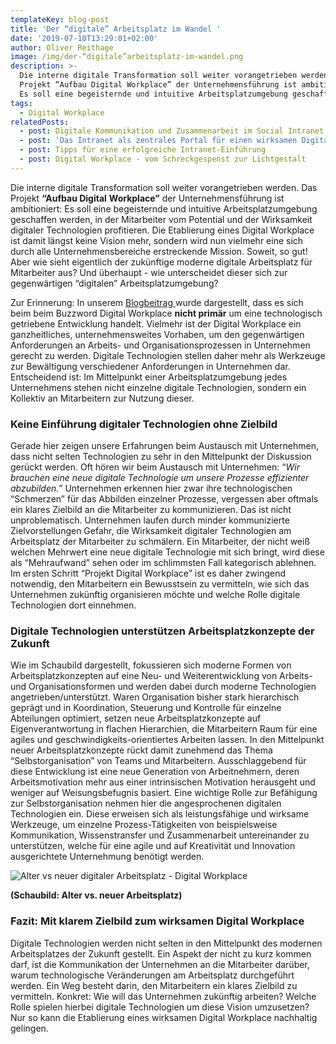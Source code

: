 ```yaml
---
templateKey: blog-post
title: 'Der “digitale” Arbeitsplatz im Wandel '
date: '2019-07-10T13:29:01+02:00'
author: Oliver Reithage
image: /img/der-“digitale”arbeitsplatz-im-wandel.png
description: >-
  Die interne digitale Transformation soll weiter vorangetrieben werden. Das
  Projekt “Aufbau Digital Workplace” der Unternehmensführung ist ambitioniert:
  Es soll eine begeisternde und intuitive Arbeitsplatzumgebung geschaffen werden
tags:
  - Digital Workplace
relatedPosts:
  - post: Digitale Kommunikation und Zusammenarbeit im Social Intranet
  - post: 'Das Intranet als zentrales Portal für einen wirksamen Digital Workplace '
  - post: Tipps für eine erfolgreiche Intranet-Einführung
  - post: Digital Workplace - vom Schreckgespenst zur Lichtgestalt
---
```

Die interne digitale Transformation soll weiter vorangetrieben werden. Das Projekt **“Aufbau Digital** **Workplace”** der Unternehmensführung ist ambitioniert: Es soll eine begeisternde und intuitive Arbeitsplatzumgebung geschaffen werden, in der Mitarbeiter vom Potential und der Wirksamkeit digitaler Technologien profitieren. Die Etablierung eines Digital Workplace ist damit längst keine Vision mehr, sondern wird nun vielmehr eine sich durch alle Unternehmensbereiche erstreckende Mission. Soweit, so gut! Aber wie sieht eigentlich der zukünftige moderne digitale Arbeitsplatz für Mitarbeiter aus? Und überhaupt - wie unterscheidet dieser sich zur gegenwärtigen “digitalen” Arbeitsplatzumgebung? 

Zur Erinnerung: In unserem [Blogbeitrag ](https://www.realexperts.de/blog/2018-12-27-digital-workplace-schreckgespenst-oder-lichtgestalt/)wurde dargestellt, dass es sich beim beim Buzzword Digital Workplace **nicht primär** um eine technologisch getriebene Entwicklung handelt. Vielmehr ist der Digital Workplace ein ganzheitliches, unternehmensweites Vorhaben, um den gegenwärtigen Anforderungen an Arbeits- und Organisationsprozessen in Unternehmen gerecht zu werden. Digitale Technologien stellen daher mehr als Werkzeuge zur Bewältigung verschiedener Anforderungen in Unternehmen dar. Entscheidend ist: Im Mittelpunkt einer Arbeitsplatzumgebung jedes Unternehmens stehen nicht einzelne digitale Technologien, sondern ein Kollektiv an Mitarbeitern zur Nutzung dieser. 

### Keine Einführung digitaler Technologien ohne Zielbild

Gerade hier zeigen unsere Erfahrungen beim Austausch mit Unternehmen, dass nicht selten Technologien zu sehr in den Mittelpunkt der Diskussion gerückt werden. Oft hören wir beim Austausch mit Unternehmen: “_Wir brauchen eine neue digitale Technologie um unsere Prozesse effizienter abzubilden._” Unternehmen erkennen hier zwar ihre technologischen “Schmerzen” für das Abbilden einzelner Prozesse, vergessen aber oftmals ein klares Zielbild an die Mitarbeiter zu kommunizieren. Das ist nicht unproblematisch. Unternehmen laufen durch minder kommunizierte Zielvorstellungen Gefahr, die Wirksamkeit digitaler Technologien am Arbeitsplatz der Mitarbeiter zu schmälern. Ein Mitarbeiter, der nicht weiß welchen Mehrwert eine neue digitale Technologie mit sich bringt, wird diese als “Mehraufwand” sehen oder im schlimmsten Fall kategorisch ablehnen. Im ersten Schritt “Projekt Digital Workplace” ist es daher zwingend notwendig, den Mitarbeitern ein Bewusstsein zu vermitteln, wie sich das Unternehmen zukünftig organisieren möchte und welche Rolle digitale Technologien dort einnehmen.

### Digitale Technologien unterstützen Arbeitsplatzkonzepte der Zukunft

Wie im Schaubild dargestellt, fokussieren sich moderne Formen von Arbeitsplatzkonzepten auf eine Neu- und Weiterentwicklung von Arbeits- und Organisationsformen und werden dabei durch moderne Technologien angetrieben/unterstützt. Waren Organisation bisher stark hierarchisch geprägt und in Koordination, Steuerung und Kontrolle für einzelne Abteilungen optimiert, setzen neue Arbeitsplatzkonzepte auf Eigenverantwortung in flachen Hierarchien, die Mitarbeitern Raum für eine agiles und geschwindigkeits-orientiertes Arbeiten lassen. In den Mittelpunkt neuer Arbeitsplatzkonzepte rückt damit zunehmend das Thema “Selbstorganisation” von Teams und Mitarbeitern. Ausschlaggebend für diese Entwicklung ist eine neue Generation von Arbeitnehmern, deren Arbeitsmotivation mehr aus einer intrinsischen Motivation herausgeht und weniger auf Weisungsbefugnis basiert. Eine wichtige Rolle zur Befähigung zur Selbstorganisation nehmen hier die angesprochenen digitalen Technologien ein. Diese erweisen sich als leistungsfähige und wirksame Werkzeuge, um einzelne Prozess-Tätigkeiten von beispielsweise Kommunikation, Wissenstransfer und Zusammenarbeit untereinander zu unterstützen, welche für eine agile und auf Kreativität und Innovation ausgerichtete Unternehmung benötigt werden. 

![Alter vs neuer digitaler Arbeitsplatz - Digital Workplace](/img/alter-vs.-neuer-arbeitsplatz-.pptx-1-.png)

**(Schaubild: Alter vs. neuer Arbeitsplatz)**

### Fazit: Mit klarem Zielbild zum wirksamen Digital Workplace

Digitale Technologien werden nicht selten in den Mittelpunkt des modernen Arbeitsplatzes der Zukunft gestellt. Ein Aspekt der nicht zu kurz kommen darf, ist die Kommunikation der Unternehmen an die Mitarbeiter darüber, warum technologische Veränderungen am Arbeitsplatz durchgeführt werden. Ein Weg besteht darin, den Mitarbeitern ein klares Zielbild zu vermitteln. Konkret: Wie will das Unternehmen zukünftig arbeiten? Welche Rolle spielen hierbei digitale Technologien um diese Vision umzusetzen? Nur so kann die Etablierung eines wirksamen Digital Workplace nachhaltig gelingen.

